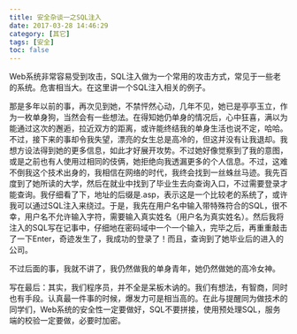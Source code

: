 ```yaml
---
title: 安全杂谈一之SQL注入
date: 2017-03-28 14:46:29
category: [其它]
tags: [安全]
toc: false
---
```

Web系统非常容易受到攻击，SQL注入做为一个常用的攻击方式，常见于一些老的系统。危害相当大。在这里讲一个SQL注入相关的例子。

<!-- more -->

那是多年以前的事，再次见到她，不禁怦然心动，几年不见，她已是亭亭玉立，作为一枚单身狗，当然会有一些想法。在得知她仍单身的情况后，心中狂喜，满以为能通过这次的邂逅，拉近双方的距离，或许能终结我的单身生活也说不定，哈哈。不过，接下来的事却令我失望，漂亮的女生总是高冷的，但这并没有让我退却。我想方设法得到她的更多信息，如此才好展开攻势。不过她好像觉察到了我的意图，或是之前也有人使用过相同的伎俩，她拒绝向我透漏更多的个人信息。不过，这难不倒我这个技术出身的，我相信在网络的时代，我终会找到一丝蛛丝马迹。我先百度到了她所读的大学，然后在就业中找到了毕业生去向查询入口，不过需要登录才能查询。我仔细看了下，地址的后缀是.asp，表示这是一个比较老的系统了，或许我可以通过SQL注入来绕过。于是，我先在用户名中输入带特殊符合的SQL，很不幸，用户名不允许输入字符，需要输入真实姓名（用户名为真实姓名）。然后我将注入的SQL写在记事中，仔细地在密码域中一个一个输入，完毕之后，再重重敲击了一下Enter，奇迹发生了，我成功的登录了！而且，查询到了她毕业后的进入的公司。

不过后面的事，我就不讲了，我仍然做我的单身青年，她仍然做她的高冷女神。

写在最后：其实，我们程序员，并不全是呆板木讷的。我们有想法，有智商，同时也有手段。认真最一件事的时候，爆发力可是相当高的。在此与提醒同为做技术的同学们，Web系统的安全性一定要做好，SQL不要拼接，使用预处理SQL，服务端的校验一定要做，必要时加密。
